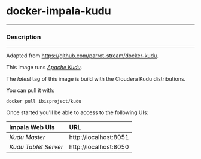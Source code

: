 # **docker-impala-kudu**
___

### Description
___

Adapted from https://github.com/parrot-stream/docker-kudu.

This image runs [*Apache Kudu*](https://kudu.apache.org/).

The *latest* tag of this image is build with the Cloudera Kudu distributions.

You can pull it with:

    docker pull ibisproject/kudu

Once started you'll be able to access to the following UIs:

| **Impala Web UIs**          |**URL**                    |
|:----------------------------|:--------------------------|
| *Kudu Master*               | http://localhost:8051     |
| *Kudu Tablet Server*        | http://localhost:8050     |
